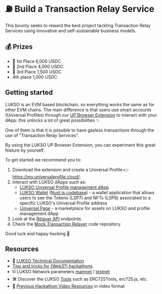 # ⛽️ Build a Transaction Relay Service

This bounty seeks to reward the best project tackling Transaction Relay Services using innovative and self-sustainable business models.

## 💰 Prizes

- 🥇 1st Place 6,000 USDC
- 🥈 2nd Place 4,000 USDC
- 🥉 3rd Place 1,500 USDC
- 4th place 1,000 USDC

## Getting started

LUKSO is an EVM based blockchain, so everything works the same as for other EVM chains. The main difference is that users use smart accounts (Universal Profiles) through our [UP Browser Extension](https://chrome.google.com/webstore/detail/universal-profiles/abpickdkkbnbcoepogfhkhennhfhehfn) to interact with your dApp: this unlocks a lot of great possibilities ✨

One of them is that it is possible to have gasless transactions through the use of "Transaction Relay Services".

By using the LUKSO UP Browser Extension, you can experiment this great feature by yourself.

To get started we recommend you to:

1. Download the extension and create a Universal Profile 👉 <https://my.universalprofile.cloud/>.
2. Interact with LUKSO dApps such as:
   - [LUKSO Universal Profile management dApp](https://my.universalprofile.cloud/)
   - [LUKSO Wallet](https://wallet.universalprofile.cloud/) ([Nuxt.js codebase](https://github.com/lukso-network/wallet.universalprofile.cloud)) - a wallet application that allows users to see the Tokens (LSP7) and NFTs (LSP8) associated to a specific LUKSO's Universal Profile address
   - [Universal Page](https://universal.page/) - a marketplace for assets on LUKSO and profile management dApp
3. Look at the [Relayer API](https://docs.lukso.tech/standards/relayer-api) endpoints.
4. Check the [Mock Transaction Relayer](https://github.com/lukso-network/tools-mock-relayer) code repository.

Good luck and happy hacking 🧙

## Resources

- 📂 [LUKSO Technical Documentation](https://docs.lukso.tech/)
- [Tips and tricks for (Web3?) hackathons](https://hugomasclet.com/tips-tricks-web3-hackathons)
- ⛓️ LUKSO Network parameters [mainnet](https://docs.lukso.tech/networks/testnet/parameters) / [testnet](https://docs.lukso.tech/networks/testnet/parameters)
- 🛠️ Discover the LUKSO [Tools](https://docs.lukso.tech/tools/getting-started) such as ERC725Tools, erc725.js, etc.
- 🎥 [Previous Hackathon Video Resources](https://www.youtube.com/playlist?list=PLNzyUdu4v7bkwBuDV0gSJrrniPsx5bxK_) in video format

